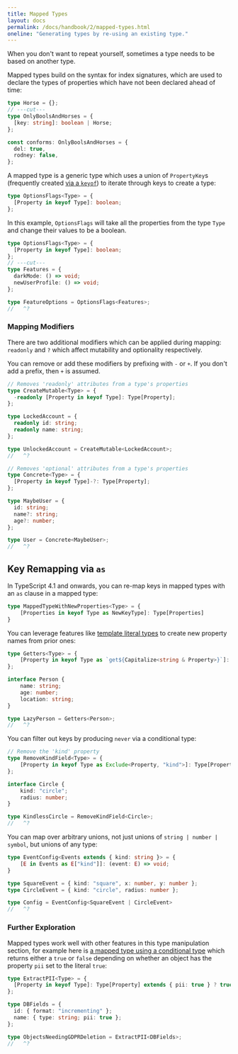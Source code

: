 ```yaml
---
title: Mapped Types
layout: docs
permalink: /docs/handbook/2/mapped-types.html
oneline: "Generating types by re-using an existing type."
---
```


When you don't want to repeat yourself, sometimes a type needs to be based on another type.

Mapped types build on the syntax for index signatures, which are used to declare the types of properties which have not been declared ahead of time:

```ts twoslash
type Horse = {};
// ---cut---
type OnlyBoolsAndHorses = {
  [key: string]: boolean | Horse;
};

const conforms: OnlyBoolsAndHorses = {
  del: true,
  rodney: false,
};
```

A mapped type is a generic type which uses a union of `PropertyKey`s (frequently created [via a `keyof`](/docs/handbook/2/indexed-access-types.html)) to iterate through keys to create a type:

```ts 
type OptionsFlags<Type> = {
  [Property in keyof Type]: boolean;
};
```

In this example, `OptionsFlags` will take all the properties from the type `Type` and change their values to be a boolean.

```ts twoslash
type OptionsFlags<Type> = {
  [Property in keyof Type]: boolean;
};
// ---cut---
type Features = {
  darkMode: () => void;
  newUserProfile: () => void;
};

type FeatureOptions = OptionsFlags<Features>;
//   ^?
```

### Mapping Modifiers

There are two additional modifiers which can be applied during mapping: `readonly` and `?` which affect mutability and optionality respectively.

You can remove or add these modifiers by prefixing with `-` or `+`. If you don't add a prefix, then `+` is assumed.

```ts twoslash
// Removes 'readonly' attributes from a type's properties
type CreateMutable<Type> = {
  -readonly [Property in keyof Type]: Type[Property];
};

type LockedAccount = {
  readonly id: string;
  readonly name: string;
};

type UnlockedAccount = CreateMutable<LockedAccount>;
//   ^?
```

```ts twoslash
// Removes 'optional' attributes from a type's properties
type Concrete<Type> = {
  [Property in keyof Type]-?: Type[Property];
};

type MaybeUser = {
  id: string;
  name?: string;
  age?: number;
};

type User = Concrete<MaybeUser>;
//   ^?
```

## Key Remapping via `as`

In TypeScript 4.1 and onwards, you can re-map keys in mapped types with an `as` clause in a mapped type:

```ts
type MappedTypeWithNewProperties<Type> = {
    [Properties in keyof Type as NewKeyType]: Type[Properties]
}
```

You can leverage features like [template literal types](/docs/handbook/2/template-literal-types.html) to create new property names from prior ones:

```ts twoslash
type Getters<Type> = {
    [Property in keyof Type as `get${Capitalize<string & Property>}`]: () => Type[Property]
};

interface Person {
    name: string;
    age: number;
    location: string;
}

type LazyPerson = Getters<Person>;
//   ^?
```

You can filter out keys by producing `never` via a conditional type:

```ts twoslash
// Remove the 'kind' property
type RemoveKindField<Type> = {
    [Property in keyof Type as Exclude<Property, "kind">]: Type[Property]
};

interface Circle {
    kind: "circle";
    radius: number;
}

type KindlessCircle = RemoveKindField<Circle>;
//   ^?
```

You can map over arbitrary unions, not just unions of `string | number | symbol`, but unions of any type:

```ts twoslash
type EventConfig<Events extends { kind: string }> = {
    [E in Events as E["kind"]]: (event: E) => void;
}

type SquareEvent = { kind: "square", x: number, y: number };
type CircleEvent = { kind: "circle", radius: number };

type Config = EventConfig<SquareEvent | CircleEvent>
//   ^?
```

### Further Exploration

Mapped types work well with other features in this type manipulation section, for example here is [a mapped type using a conditional type](/docs/handbook/2/conditional-types.html) which returns either a `true` or `false` depending on whether an object has the property `pii` set to the literal `true`:

```ts twoslash
type ExtractPII<Type> = {
  [Property in keyof Type]: Type[Property] extends { pii: true } ? true : false;
};

type DBFields = {
  id: { format: "incrementing" };
  name: { type: string; pii: true };
};

type ObjectsNeedingGDPRDeletion = ExtractPII<DBFields>;
//   ^?
```

